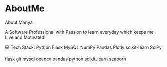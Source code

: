 # AboutMe
About Mariya

A Software Professional with Passion to learn everyday which keeps me Live and Motivated!


💻 Tech Stack:
Python Flask MySQL NumPy Pandas Plotly scikit-learn SciPy

flask git mysql opencv pandas python scikit_learn seaborn
